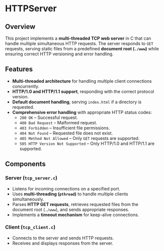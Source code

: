 # HTTPServer

## Overview  
This project implements a **multi-threaded TCP web server** in C that can handle multiple simultaneous HTTP requests. The server responds to `GET` requests, serving static files from a predefined **document root (`./www`)** while ensuring correct HTTP versioning and error handling.  

## Features  
- **Multi-threaded architecture** for handling multiple client connections concurrently.  
- **HTTP/1.0 and HTTP/1.1 support**, responding with the correct protocol version.  
- **Default document handling**, serving `index.html` if a directory is requested.  
- **Comprehensive error handling** with appropriate HTTP status codes:  
  - `200 OK` – Successful request.  
  - `400 Bad Request` – Malformed request.  
  - `403 Forbidden` – Insufficient file permissions.  
  - `404 Not Found` – Requested file does not exist.  
  - `405 Method Not Allowed` – Only `GET` requests are supported.  
  - `505 HTTP Version Not Supported` – Only HTTP/1.0 and HTTP/1.1 are supported.  

## Components  
### **Server (`tcp_server.c`)**  
- Listens for incoming connections on a specified port.  
- Uses **multi-threading (`pthread`)** to handle multiple clients simultaneously.  
- Parses **HTTP GET requests**, retrieves requested files from the document root (`./www`), and sends appropriate responses.  
- Implements a **timeout mechanism** for keep-alive connections.  

### **Client (`tcp_client.c`)**  
- Connects to the server and sends HTTP requests.  
- Receives and displays responses from the server.  
